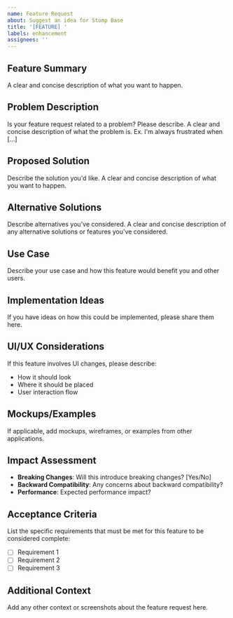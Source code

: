 ```yaml
---
name: Feature Request
about: Suggest an idea for Stomp Base
title: '[FEATURE] '
labels: enhancement
assignees: ''
---
```


## Feature Summary
A clear and concise description of what you want to happen.

## Problem Description
Is your feature request related to a problem? Please describe.
A clear and concise description of what the problem is. Ex. I'm always frustrated when [...]

## Proposed Solution
Describe the solution you'd like.
A clear and concise description of what you want to happen.

## Alternative Solutions
Describe alternatives you've considered.
A clear and concise description of any alternative solutions or features you've considered.

## Use Case
Describe your use case and how this feature would benefit you and other users.

## Implementation Ideas
If you have ideas on how this could be implemented, please share them here.

## UI/UX Considerations
If this feature involves UI changes, please describe:
- How it should look
- Where it should be placed
- User interaction flow

## Mockups/Examples
If applicable, add mockups, wireframes, or examples from other applications.

## Impact Assessment
- **Breaking Changes**: Will this introduce breaking changes? [Yes/No]
- **Backward Compatibility**: Any concerns about backward compatibility?
- **Performance**: Expected performance impact?

## Acceptance Criteria
List the specific requirements that must be met for this feature to be considered complete:

- [ ] Requirement 1
- [ ] Requirement 2
- [ ] Requirement 3

## Additional Context
Add any other context or screenshots about the feature request here.
